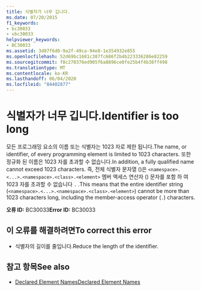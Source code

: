 ```yaml
---
title: 식별자가 너무 깁니다.
ms.date: 07/20/2015
f1_keywords:
- bc30033
- vbc30033
helpviewer_keywords:
- BC30033
ms.assetid: 3d07f6d0-9a2f-49ca-94e8-1e354932e855
ms.openlocfilehash: 52d69bc1681c387fc686f2b4b223336286e82259
ms.sourcegitcommit: f8c270376ed905f6a8896ce0fe25b4f4b38ff498
ms.translationtype: MT
ms.contentlocale: ko-KR
ms.lasthandoff: 06/04/2020
ms.locfileid: "84402877"
---
```

# <a name="identifier-is-too-long"></a><span data-ttu-id="21b15-102">식별자가 너무 깁니다.</span><span class="sxs-lookup"><span data-stu-id="21b15-102">Identifier is too long</span></span>
<span data-ttu-id="21b15-103">모든 프로그래밍 요소의 이름 또는 식별자는 1023 자로 제한 됩니다.</span><span class="sxs-lookup"><span data-stu-id="21b15-103">The name, or identifier, of every programming element is limited to 1023 characters.</span></span> <span data-ttu-id="21b15-104">또한 정규화 된 이름은 1023 자를 초과할 수 없습니다.</span><span class="sxs-lookup"><span data-stu-id="21b15-104">In addition, a fully qualified name cannot exceed 1023 characters.</span></span> <span data-ttu-id="21b15-105">즉, 전체 식별자 문자열 ()은 `<namespace>.<...>.<namespace>.<class>.<element>` 멤버 액세스 연산자 () 문자를 포함 하 여 1023 자를 초과할 수 없습니다 `.` .</span><span class="sxs-lookup"><span data-stu-id="21b15-105">This means that the entire identifier string (`<namespace>.<...>.<namespace>.<class>.<element>`) cannot be more than 1023 characters long, including the member-access operator (`.`) characters.</span></span>  
  
 <span data-ttu-id="21b15-106">**오류 ID:** BC30033</span><span class="sxs-lookup"><span data-stu-id="21b15-106">**Error ID:** BC30033</span></span>  
  
## <a name="to-correct-this-error"></a><span data-ttu-id="21b15-107">이 오류를 해결하려면</span><span class="sxs-lookup"><span data-stu-id="21b15-107">To correct this error</span></span>  
  
- <span data-ttu-id="21b15-108">식별자의 길이를 줄입니다.</span><span class="sxs-lookup"><span data-stu-id="21b15-108">Reduce the length of the identifier.</span></span>  
  
## <a name="see-also"></a><span data-ttu-id="21b15-109">참고 항목</span><span class="sxs-lookup"><span data-stu-id="21b15-109">See also</span></span>

- [<span data-ttu-id="21b15-110">Declared Element Names</span><span class="sxs-lookup"><span data-stu-id="21b15-110">Declared Element Names</span></span>](../../programming-guide/language-features/declared-elements/declared-element-names.md)
